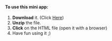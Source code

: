 #### To use this mini app:
1. **Download** it. (Click [Here](https://github.com/kShayanR/Simulator/archive/refs/heads/master.zip))
2. **Unzip** the file.
3. **Click** on the HTML file (open it with a browser)
4. Have fun using it ;)
